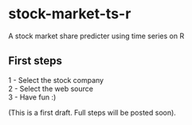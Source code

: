 # stock-market-ts-r
A stock market share predicter using time series on R

## First steps

1 - Select the stock company<br/>
2 - Select the web source<br/>
3 - Have fun :)

(This is a first draft. Full steps will be posted soon).
